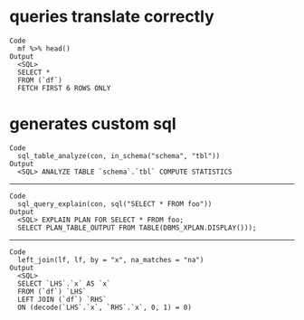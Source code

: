 # queries translate correctly

    Code
      mf %>% head()
    Output
      <SQL>
      SELECT *
      FROM (`df`) 
      FETCH FIRST 6 ROWS ONLY

# generates custom sql

    Code
      sql_table_analyze(con, in_schema("schema", "tbl"))
    Output
      <SQL> ANALYZE TABLE `schema`.`tbl` COMPUTE STATISTICS

---

    Code
      sql_query_explain(con, sql("SELECT * FROM foo"))
    Output
      <SQL> EXPLAIN PLAN FOR SELECT * FROM foo;
      SELECT PLAN_TABLE_OUTPUT FROM TABLE(DBMS_XPLAN.DISPLAY()));

---

    Code
      left_join(lf, lf, by = "x", na_matches = "na")
    Output
      <SQL>
      SELECT `LHS`.`x` AS `x`
      FROM (`df`) `LHS`
      LEFT JOIN (`df`) `RHS`
      ON (decode(`LHS`.`x`, `RHS`.`x`, 0, 1) = 0)
      


